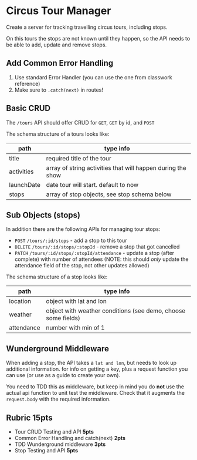Circus Tour Manager
===

Create a server for tracking travelling circus tours, including stops.

On this tours the stops are not known until they happen, so
the API needs to be able to add, update and remove stops.

## Add Common Error Handling

1. Use standard Error Handler (you can use the one from classwork reference)
1. Make sure to `.catch(next)` in routes!

## Basic CRUD

The `/tours` API should offer CRUD for `GET`, `GET` by id, and `POST`

The schema structure of a tours looks like:

path | type info
---|---
title | required title of the tour
activities | array of string activities that will happen during the show
launchDate | date tour will start. default to now
stops | array of stop objects, see stop schema below

## Sub Objects (stops)

In addition there are the following APIs for managing tour stops:

* `POST` `/tours/:id/stops` - add a stop to this tour
* `DELETE` `/tours/:id/stops/:stopId` - remove a stop that got cancelled
* `PATCH` `/tours/:id/stops/:stopId/attendance` - update a stop (after complete) with number of attendees (NOTE:
this should _only_ update the attendance field of the stop, not other updates allowed)

The schema structure of a stop looks like:

path | type info
---|---
location | object with lat and lon
weather | object with weather conditions (see demo, choose some fields)
attendance | number with min of 1

## Wunderground Middleware

When adding a stop, the API takes a `lat and lon`, but needs to look up additional information.
for info on getting a key, plus a request function you can use (or use as a guide to create your own).

You need to TDD this as middleware, but keep in mind you do **not** use the actual api function to unit test the middleware.
Check that it augments the `request.body` with the required information.


## Rubric **15pts**

* Tour CRUD Testing and API **5pts**
* Common Error Handling and catch(next) **2pts**
* TDD Wunderground middleware **3pts**
* Stop Testing and API **5pts**
